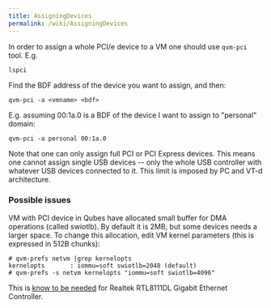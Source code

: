 ```yaml
---
title: AssigningDevices
permalink: /wiki/AssigningDevices
---
```


In order to assign a whole PCI/e device to a VM one should use ```qvm-pci``` tool. E.g.

``` {.wiki}
lspci
```

Find the BDF address of the device you want to assign, and then:

``` {.wiki}
qvm-pci -a <vmname> <bdf>
```

E.g. assuming 00:1a.0 is a BDF of the device I want to assign to "personal" domain:

``` {.wiki}
qvm-pci -a personal 00:1a.0
```

Note that one can only assign full PCI or PCI Express devices. This means one cannot assign single USB devices -- only the whole USB controller with whatever USB devices connected to it. This limit is imposed by PC and VT-d architecture.

### Possible issues

VM with PCI device in Qubes have allocated small buffer for DMA operations (called swiotlb). By default it is 2MB, but some devices needs a larger space. To change this allocation, edit VM kernel parameters (this is expressed in 512B chunks):

``` {.wiki}
# qvm-prefs netvm |grep kernelopts
kernelopts       : iommu=soft swiotlb=2048 (default)
# qvm-prefs -s netvm kernelopts "iommu=soft swiotlb=4096"
```

This is [​know to be needed](https://groups.google.com/group/qubes-devel/browse_thread/thread/631c4a3a9d1186e3) for Realtek RTL8111DL Gigabit Ethernet Controller.
